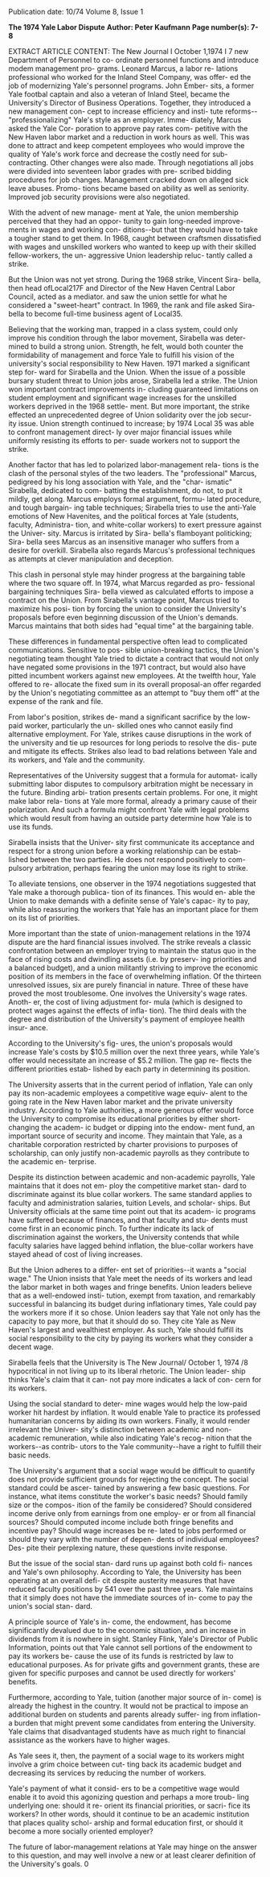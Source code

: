 Publication date: 10/74
Volume 8, Issue 1

**The 1974 Yale Labor Dispute**
**Author: Peter Kaufmann**
**Page number(s): 7-8**

EXTRACT ARTICLE CONTENT:
The New Journal I October 1,1974 I 7 
new Department of Personnel to co-
ordinate personnel functions and 
introduce modem management pro-
grams. Leonard Marcus, a labor re-
lations professional who worked for 
the Inland Steel Company, was offer-
ed the job of modernizing Yale's 
personnel programs. John Ember-
sits, a former Yale footbal captain 
and also a veteran of Inland Steel, 
became the University's Director of 
Business Operations. Together, they 
introduced a new management con-
cept to increase efficiency and insti-
tute reforms--"professionalizing" 
Yale's style as an employer. Imme-
diately, Marcus asked the Yale Cor-
poration to approve pay rates com-
petitive with the New Haven labor 
market and a reduction in work hours 
as well. This was done to attract and 
keep competent employees who 
would improve the quality of Yale's 
work force and decrease the costly 
need for sub-contracting. Other 
changes were also made. Through 
negotiations all jobs were divided 
into seventeen labor grades with pre-
scribed bidding procedures for job 
changes. Management cracked down 
on alleged sick leave abuses. Promo-
tions became based on ability as well 
as seniority. Improved job security 
provisions were also negotiated. 

With the advent of new manage-
ment at Yale, the union membership 
perceived that they had an oppor-
tunity to gain long-needed improve-
ments in wages and working con-
ditions--but that they would have to 
take a tougher stand to get them. In 
1968, caught between craftsmen 
dissatisfied with wages and unskilled 
workers who wanted to keep up with 
their skilled fellow-workers, the un-
aggressive Union leadership reluc-
tantly called a strike. 

But the Union was not yet strong. 
During the 1968 strike, Vincent Sira-
bella, then head ofLocal217F and 
Director of the New Haven Central 
Labor Council, acted as a mediator. 
and saw the union settle for what he 
considered a "sweet-heart" contract. In 1969, the rank and file asked Sira-
bella to become full-time business 
agent of Local35. 

Believing that the working man, 
trapped in a class system, could only 
improve his condition through the 
labor movement, Sirabella was deter-
mined to build a strong union. 
Strength, he felt, would both counter 
the formidability of management 
and force Yale to fulfill his vision of 
the university's social responsibility 
to New Haven. 1971 marked a significant step for-
ward for Sirabella and the Union. 
When the issue of a possible bursary 
student threat to Union jobs arose, 
Sirabella led a strike. The Union won 
important contract improvements in-
cluding guaranteed limitations on 
student employment and significant 
wage increases for the unskilled 
workers deprived in the 1968 settle-
ment. But more important, the strike 
effected an unprecedented degree of 
Union solidarity over the job secur-
ity issue. Union strength continued 
to increase; by 1974 Local 35 was 
able to confront management direct-
ly over major financial issues while 
uniformly resisting its efforts to per-
suade workers not to support the 
strike. 

Another factor that has led to 
polarized labor-management rela-
tions is the clash of the personal 
styles of the two leaders. The 
"professional" Marcus, pedigreed by his 
long association with Yale, and the "char-
ismatic" Sirabella, dedicated to com-
batting the establishment, do not, to 
put it mildly, get along. Marcus 
employs formal argument, formu-
lated procedure, and tough bargain-
ing table techniques; Sirabella tries 
to use the anti-Yale emotions of New 
Havenites, and the political forces at 
Yale (students, faculty, Administra-
tion, and white-collar workers) to 
exert pressure against the Univer-
sity. Marcus is irritated by Sira-
bella's flamboyant politicking; Sira-
bella sees Marcus as an insensitive 
manager who suffers from a desire 
for overkill. Sirabella also regards 
Marcus's professional techniques as 
attempts at clever manipulation and 
deception. 

This clash in personal style may 
hinder progress at the bargaining 
table where the two square off. In 
1974, what Marcus regarded as pro-
fessional bargaining techniques Sira-
bella viewed as calculated efforts to 
impose a contract on the Union. 
From Sirabella's vantage point, 
Marcus tried to maximize his posi-
tion by forcing the union to consider 
the University's proposals before 
even beginning discussion of the 
Union's demands. Marcus maintains 
that both sides had "equal time" at 
the bargaining table. 

These differences in fundamental 
perspective often lead to complicated 
communications. Sensitive to pos-
sible union-breaking tactics, the 
Union's negotiating team thought 
Yale tried to dictate a contract that 
would not only have negated some 
provisions in the 1971 contract, but 
would also have pitted incumbent 
workers against new employees. At 
the twelfth hour, Yale offered to re-
allocate the fixed sum in its overall 
proposal-an offer regarded by the 
Union's negotiating committee as an 
attempt to "buy them off" at the 
expense of the rank and file. 

From labor's position, strikes de-
mand a significant sacrifice by the 
low-paid worker, particularly the un-
skilled ones who cannot easily find 
alternative employment. For Yale, 
strikes cause disruptions in the work 
of the university and tie up resources 
for long periods to resolve the dis-
pute and mitigate its effects. Strikes 
also lead to bad relations between 
Yale and its workers, and Yale and 
the community. 

Representatives of the University 
suggest that a formula for automat-
ically submitting labor disputes to 
compulsory arbitration might be 
necessary in the future. Binding arbi-
tration presents certain problems. 
For one, it might make labor rela-
tions at Yale more formal, already a 
primary cause of their polarization. 
And such a formula might confront 
Yale with legal problems which 
would result from having an outside 
party determine how Yale is to use 
its funds. 

Sirabella insists that the Univer-
sity first communicate its acceptance 
and respect for a strong union before 
a working relationship can be estab-
lished between the two parties. He 
does not respond positively to com-
pulsory arbitration, perhaps fearing 
the union may lose its right to strike. 

To alleviate tensions, one observer 
in the 1974 negotiations suggested 
that Yale make a thorough publica-
tion of its finances. This would en-
able the Union to make demands 
with a definite sense of Yale's capac-
ity to pay, while also reassuring the 
workers that Yale has an important 
place for them on its list of priorities. 

More important than the state of 
union-management relations in the 
1974 dispute are the hard financial 
issues involved. The strike reveals a 
classic confrontation between an 
employer trying to maintain the 
status quo in the face of rising costs 
and dwindling assets (i.e. by preserv-
ing priorities and a balanced budget), 
and a union militantly striving to 
improve the economic position of its 
members in the face of overwhelming 
inflation. Of the thirteen unresolved 
issues, six are purely financial in 
nature. Three of these have proved 
the most troublesome. One involves 
the University's wage rates. Anoth-
er, the cost of living adjustment for-
mula (which is designed to protect 
wages against the effects of infla-
tion). The third deals with the degree 
and distribution of the University's 
payment of employee health insur-
ance. 

According to the University's fig-
ures, the union's proposals would 
increase Yale's costs by $10.5 million 
over the next three years, while 
Yale's offer would necessitate an 
increase of $5.2 million. The gap re-
flects the different priorities estab-
lished by each party in determining 
its position. 

The University asserts that in 
the current period of inflation, 
Yale can only pay its non-academic 
employees a competitive wage equiv-
alent to the going rate in the New 
Haven labor market and the private 
university industry. According to 
Yale authorities, a more generous 
offer would force the University to 
compromise its educational priorities 
by either short-changing the academ-
ic budget or dipping into the endow-
ment fund, an important source of 
security and income. They maintain 
that Yale, as a charitable corporation 
restricted by charter provisions to 
purposes of scholarship, can only 
justify non-academic payrolls as 
they contribute to the academic en-
terprise. 

Despite its distinction between 
academic and non-academic payrolls, 
Yale maintains that it does not em-
ploy the competitive market stan-
dard to discriminate against its blue 
collar workers. The same standard 
applies to faculty and administration 
salaries, tuition Levels, and scholar-
ships. But University officials at the 
same time point out that its academ-
ic programs have suffered because of 
finances, and that faculty and stu-
dents must come first in an economic 
pinch. To further indicate its lack of 
discrimination against the workers, 
the University contends that while 
faculty salaries have lagged behind 
inflation, the blue-collar workers 
have stayed ahead of cost of living 
increases. 

But the Union adheres to a differ-
ent set of priorities--it wants a "social 
wage." The Union insists that Yale 
meet the needs of its workers and 
lead the labor market in both wages 
and fringe benefits. Union leaders 
believe that as a well-endowed insti-
tution, exempt from taxation, and 
remarkably successful in balancing 
its budget during inflationary times, 
Yale could pay the workers more if it 
so chose. Union leaders say that Yale 
not only has the capacity to pay 
more, but that it should do so. They 
cite Yale as New Haven's largest and 
wealthiest employer. As such, Yale 
should fulfill its social responsibility 
to the city by paying its workers 
what they consider a decent wage. 

Sirabella feels that the University is 
The New Journal/ October 1, 1974 /8 
hypocritical in not living up to its 
liberal rhetoric. The Union leader-
ship thinks Yale's claim that it can-
not pay more indicates a lack of con-
cern for its workers. 

Using the social standard to deter-
mine wages would help the low-paid 
worker hit hardest by inflation. It 
would enable Yale to practice its 
professed humanitarian concerns by 
aiding its own workers. Finally, it 
would render irrelevant the Univer-
sity's distinction between academic 
and non-academic remuneration, 
while also indicating Yale's recog-
nition that the workers--as contrib-
utors to the Yale community--have a 
right to fulfill their basic needs. 

The University's argument that a 
social wage would be difficult to 
quantify does not provide sufficient 
grounds for rejecting the concept. 
The social standard could be ascer-
tained by answering a few basic 
questions. For instance, what items 
constitute the worker's basic needs? 
Should family size or the compos-
ition of the family be considered? 
Should considered income derive 
only from earnings from one employ-
er or from all financial sources? 
Should computed income include 
both fringe benefits and incentive 
pay? Should wage increases be re-
lated to jobs performed or should 
they vary with the number of depen-
dents of individual employees? Des-
pite their perplexing nature, these 
questions invite response. 

But the issue of the social stan-
dard runs up against both cold fi-
nances and Yale's own philosophy. 
According to Yale, the University 
has been operating at an overall defi-
cit despite austerity measures that 
have reduced faculty positions by 
541 over the past three years. Yale 
maintains that it simply does not 
have the immediate sources of in-
come to pay the union's social stan-
dard. 

A principle source of Yale's in-
come, the endowment, has become 
significantly devalued due to the 
economic situation, and an increase 
in dividends from it is nowhere in 
sight. Stanley Flink, Yale's Director 
of Public Information, points out 
that Yale cannot sell portions of the 
endowment to pay its workers be-
cause the use of its funds is restricted 
by law to educational purposes. As 
for private gifts and government 
grants, these are given for specific 
purposes and cannot be used directly 
for workers' benefits. 

Furthermore, according to Yale, 
tuition (another major source of in-
come) is already the highest in the 
country. It would not be practical 
to impose an additional burden on 
students and parents already suffer-
ing from inflation-a burden that 
might prevent some candidates from 
entering the University. Yale claims 
that disadvantaged students have as 
much right to financial assistance as 
the workers have to higher wages. 

As Yale sees it, then, the payment 
of a social wage to its workers might 
involve a grim choice between cut-
ting back its academic budget and 
decreasing its services by reducing 
the number of workers. 

Yale's payment of what it consid-
ers to be a competitive wage would 
enable it to avoid this agonizing 
question and perhaps a more troub-
ling underlying one: should it re-
orient its financial priorities, or sacri-
fice its workers? In other words, 
should it continue to be an academic 
institution that places quality schol-
arship and formal education first, or 
should it become a more socially 
oriented employer? 

The future of labor-management 
relations at Yale may hinge on the 
answer to this question, and may 
well involve a new or at least clearer 
definition of the University's goals. 0